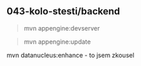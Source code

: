## 043-kolo-stesti/backend

> mvn appengine:devserver

> mvn appengine:update

mvn datanucleus:enhance - to jsem zkousel
